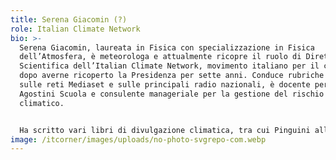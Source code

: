 ```yaml
---
title: Serena Giacomin (?)
role: Italian Climate Network
bio: >-
  Serena Giacomin, laureata in Fisica con specializzazione in Fisica
  dell’Atmosfera, è meteorologa e attualmente ricopre il ruolo di Direttrice
  Scientifica dell’Italian Climate Network, movimento italiano per il clima,
  dopo averne ricoperto la Presidenza per sette anni. Conduce rubriche meteo
  sulle reti Mediaset e sulle principali radio nazionali, è docente per De
  Agostini Scuola e consulente manageriale per la gestione del rischio
  climatico.


  Ha scritto vari libri di divulgazione climatica, tra cui Pinguini all’Equatore. Perché non tutto ciò che senti sul clima è vero (De Agostini, 2020), realizzato insieme a Luca Perri con illustrazioni di Caterina Fratalocchi, che smonta falsi miti sul clima con umorismo e rigore scientifico, rivolgendosi anche a un pubblico giovane
image: /itcorner/images/uploads/no-photo-svgrepo-com.webp
---
```


